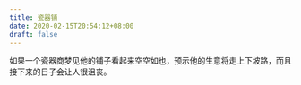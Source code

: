 ```yaml
---
title: 瓷器铺
date: 2020-02-15T20:54:12+08:00
draft: false
---
```


如果一个瓷器商梦见他的铺子看起来空空如也，预示他的生意将走上下坡路，而且接下来的日子会让人很沮丧。<br>
